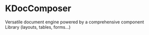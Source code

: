 # KDocComposer
Versatile document engine powered by a comprehensive component Library (layouts, tables, forms...)
